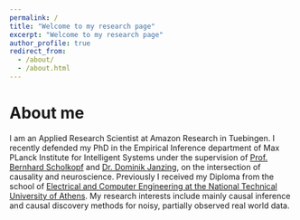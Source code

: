 ```yaml
---
permalink: /
title: "Welcome to my research page"
excerpt: "Welcome to my research page"
author_profile: true
redirect_from: 
  - /about/
  - /about.html
---
```


About me
======
I am an Applied Research Scientist at Amazon Research in Tuebingen. I recently defended my PhD in the Empirical Inference department of Max PLanck Institute for Intelligent Systems under the supervision of [Prof. Bernhard Scholkopf](https://www.is.mpg.de/~bs) and [Dr. Dominik Janzing](https://www.is.mpg.de/~janzing), on the intersection of causality and neuroscience. Previously I received my Diploma from the school of [Electrical and Computer Engineering at the National Technical University of Athens](https://www.ece.ntua.gr/en). My research interests include mainly causal inference and causal discovery methods for noisy, partially observed real world data.
